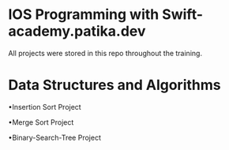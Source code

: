 # IOS Programming with Swift- academy.patika.dev

  All projects were stored in this repo throughout the training.

# Data Structures and Algorithms

  •Insertion Sort Project 
  
  •Merge Sort Project
  
  •Binary-Search-Tree Project
